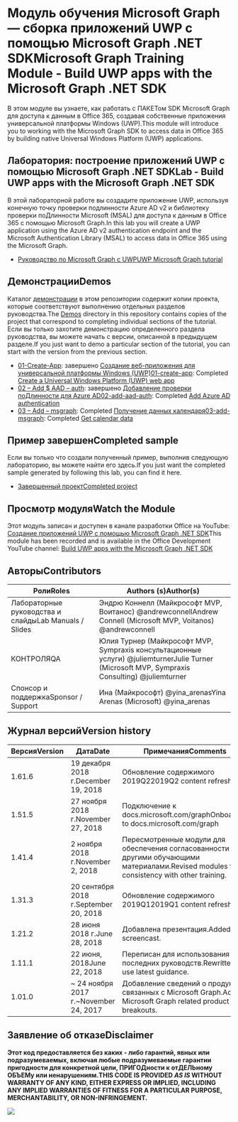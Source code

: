 # <a name="microsoft-graph-training-module---build-uwp-apps-with-the-microsoft-graph-net-sdk"></a><span data-ttu-id="1a7d7-101">Модуль обучения Microsoft Graph — сборка приложений UWP с помощью Microsoft Graph .NET SDK</span><span class="sxs-lookup"><span data-stu-id="1a7d7-101">Microsoft Graph Training Module - Build UWP apps with the Microsoft Graph .NET SDK</span></span>

<span data-ttu-id="1a7d7-102">В этом модуле вы узнаете, как работать с ПАКЕТом SDK Microsoft Graph для доступа к данным в Office 365, создавая собственные приложения универсальной платформы Windows (UWP).</span><span class="sxs-lookup"><span data-stu-id="1a7d7-102">This module will introduce you to working with the Microsoft Graph SDK to access data in Office 365 by building native Universal Windows Platform (UWP) applications.</span></span>

## <a name="lab---build-uwp-apps-with-the-microsoft-graph-net-sdk"></a><span data-ttu-id="1a7d7-103">Лаборатория: построение приложений UWP с помощью Microsoft Graph .NET SDK</span><span class="sxs-lookup"><span data-stu-id="1a7d7-103">Lab - Build UWP apps with the Microsoft Graph .NET SDK</span></span>

<span data-ttu-id="1a7d7-104">В этой лабораторной работе вы создадите приложение UWP, используя конечную точку проверки подлинности Azure AD v2 и библиотеку проверки поДлинности Microsoft (MSAL) для доступа к данным в Office 365 с помощью Microsoft Graph.</span><span class="sxs-lookup"><span data-stu-id="1a7d7-104">In this lab you will create a UWP application using the Azure AD v2 authentication endpoint and the Microsoft Authentication Library (MSAL) to access data in Office 365 using the Microsoft Graph.</span></span>

- [<span data-ttu-id="1a7d7-105">Руководство по Microsoft Graph с UWP</span><span class="sxs-lookup"><span data-stu-id="1a7d7-105">UWP Microsoft Graph tutorial</span></span>](https://docs.microsoft.com/graph/training/uwp-tutorial)

## <a name="demos"></a><span data-ttu-id="1a7d7-106">Демонстрации</span><span class="sxs-lookup"><span data-stu-id="1a7d7-106">Demos</span></span>

<span data-ttu-id="1a7d7-107">Каталог [демонстрации](./Demos) в этом репозитории содержит копии проекта, которые соответствуют выполнению отдельных разделов руководства.</span><span class="sxs-lookup"><span data-stu-id="1a7d7-107">The [Demos](./Demos) directory in this repository contains copies of the project that correspond to completing individual sections of the tutorial.</span></span> <span data-ttu-id="1a7d7-108">Если вы только захотите демонстрацию определенного раздела руководства, вы можете начать с версии, описанной в предыдущем разделе.</span><span class="sxs-lookup"><span data-stu-id="1a7d7-108">If you just want to demo a particular section of the tutorial, you can start with the version from the previous section.</span></span>

- <span data-ttu-id="1a7d7-109">[01-Create-App](Demos/01-create-app): завершено [Создание веб-приложения для универсальной платформы Windows (UWP)](https://docs.microsoft.com/graph/training/uwp-tutorial?tutorial-step=1)</span><span class="sxs-lookup"><span data-stu-id="1a7d7-109">[01-create-app](Demos/01-create-app): Completed [Create a Universal Windows Platform (UWP) web app](https://docs.microsoft.com/graph/training/uwp-tutorial?tutorial-step=1)</span></span>
- <span data-ttu-id="1a7d7-110">[02 – Add $ AAD – auth](Demos/02-add-aad-auth): завершено [Добавление проверки поДлинности для Azure AD](https://docs.microsoft.com/graph/training/uwp-tutorial?tutorial-step=3)</span><span class="sxs-lookup"><span data-stu-id="1a7d7-110">[02-add-aad-auth](Demos/02-add-aad-auth): Completed [Add Azure AD authentication](https://docs.microsoft.com/graph/training/uwp-tutorial?tutorial-step=3)</span></span>
- <span data-ttu-id="1a7d7-111">[03 – Add – msgraph](Demos/03-add-msgraph): Completed [Получение данных календаря](https://docs.microsoft.com/graph/training/uwp-tutorial?tutorial-step=4)</span><span class="sxs-lookup"><span data-stu-id="1a7d7-111">[03-add-msgraph](Demos/03-add-msgraph): Completed [Get calendar data](https://docs.microsoft.com/graph/training/uwp-tutorial?tutorial-step=4)</span></span>

## <a name="completed-sample"></a><span data-ttu-id="1a7d7-112">Пример завершен</span><span class="sxs-lookup"><span data-stu-id="1a7d7-112">Completed sample</span></span>

<span data-ttu-id="1a7d7-113">Если вы только что создали полученный пример, выполнив следующую лабораторию, вы можете найти его здесь.</span><span class="sxs-lookup"><span data-stu-id="1a7d7-113">If you just want the completed sample generated by following this lab, you can find it here.</span></span>

- [<span data-ttu-id="1a7d7-114">Завершенный проект</span><span class="sxs-lookup"><span data-stu-id="1a7d7-114">Completed project</span></span>](Demos/03-add-msgraph)

## <a name="watch-the-module"></a><span data-ttu-id="1a7d7-115">Просмотр модуля</span><span class="sxs-lookup"><span data-stu-id="1a7d7-115">Watch the Module</span></span>

<span data-ttu-id="1a7d7-116">Этот модуль записан и доступен в канале разработки Office на YouTube: [Создание приложений UWP с помощью Microsoft Graph .NET SDK](https://youtu.be/XNxBUmqcf6c)</span><span class="sxs-lookup"><span data-stu-id="1a7d7-116">This module has been recorded and is available in the Office Development YouTube channel: [Build UWP apps with the Microsoft Graph .NET SDK](https://youtu.be/XNxBUmqcf6c)</span></span>

## <a name="contributors"></a><span data-ttu-id="1a7d7-117">Авторы</span><span class="sxs-lookup"><span data-stu-id="1a7d7-117">Contributors</span></span>

|        <span data-ttu-id="1a7d7-118">Роли</span><span class="sxs-lookup"><span data-stu-id="1a7d7-118">Roles</span></span>         |                            <span data-ttu-id="1a7d7-119">Authors (s)</span><span class="sxs-lookup"><span data-stu-id="1a7d7-119">Author(s)</span></span>                             |
| -------------------- | ---------------------------------------------------------------- |
| <span data-ttu-id="1a7d7-120">Лабораторные руководства и слайды</span><span class="sxs-lookup"><span data-stu-id="1a7d7-120">Lab Manuals / Slides</span></span> | <span data-ttu-id="1a7d7-121">Эндрю Коннелл (Майкрософт MVP, Воитанос) @andrewconnell</span><span class="sxs-lookup"><span data-stu-id="1a7d7-121">Andrew Connell (Microsoft MVP, Voitanos) @andrewconnell</span></span>          |
| <span data-ttu-id="1a7d7-122">КОНТРОЛЯ</span><span class="sxs-lookup"><span data-stu-id="1a7d7-122">QA</span></span>                   | <span data-ttu-id="1a7d7-123">Юлия Турнер (Майкрософт MVP, Sympraxis консультационные услуги) @juliemturner</span><span class="sxs-lookup"><span data-stu-id="1a7d7-123">Julie Turner (Microsoft MVP, Sympraxis Consulting) @juliemturner</span></span> |
| <span data-ttu-id="1a7d7-124">Спонсор и поддержка</span><span class="sxs-lookup"><span data-stu-id="1a7d7-124">Sponsor / Support</span></span>    | <span data-ttu-id="1a7d7-125">Ина (Майкрософт) @yina_arenas</span><span class="sxs-lookup"><span data-stu-id="1a7d7-125">Yina Arenas (Microsoft) @yina_arenas</span></span>                             |

## <a name="version-history"></a><span data-ttu-id="1a7d7-126">Журнал версий</span><span class="sxs-lookup"><span data-stu-id="1a7d7-126">Version history</span></span>

| <span data-ttu-id="1a7d7-127">Версия</span><span class="sxs-lookup"><span data-stu-id="1a7d7-127">Version</span></span> |        <span data-ttu-id="1a7d7-128">Дата</span><span class="sxs-lookup"><span data-stu-id="1a7d7-128">Date</span></span>        |                       <span data-ttu-id="1a7d7-129">Примечания</span><span class="sxs-lookup"><span data-stu-id="1a7d7-129">Comments</span></span>                       |
| ------- | ------------------ | ---------------------------------------------------- |
| <span data-ttu-id="1a7d7-130">1.6</span><span class="sxs-lookup"><span data-stu-id="1a7d7-130">1.6</span></span>     | <span data-ttu-id="1a7d7-131">19 декабря 2018 г.</span><span class="sxs-lookup"><span data-stu-id="1a7d7-131">December 19, 2018</span></span>  | <span data-ttu-id="1a7d7-132">Обновление содержимого 2019Q2</span><span class="sxs-lookup"><span data-stu-id="1a7d7-132">2019Q2 content refresh</span></span>                               |
| <span data-ttu-id="1a7d7-133">1.5</span><span class="sxs-lookup"><span data-stu-id="1a7d7-133">1.5</span></span>     | <span data-ttu-id="1a7d7-134">27 ноября 2018 г.</span><span class="sxs-lookup"><span data-stu-id="1a7d7-134">November 27, 2018</span></span>  | <span data-ttu-id="1a7d7-135">Подключение к docs.microsoft.com/graph</span><span class="sxs-lookup"><span data-stu-id="1a7d7-135">Onboarded to docs.microsoft.com/graph</span></span>                |
| <span data-ttu-id="1a7d7-136">1.4</span><span class="sxs-lookup"><span data-stu-id="1a7d7-136">1.4</span></span>     | <span data-ttu-id="1a7d7-137">2 ноября 2018 г.</span><span class="sxs-lookup"><span data-stu-id="1a7d7-137">November 2, 2018</span></span>   | <span data-ttu-id="1a7d7-138">Пересмотренные модули для обеспечения согласованности с другими обучающими материалами.</span><span class="sxs-lookup"><span data-stu-id="1a7d7-138">Revised modules for consistency with other training.</span></span> |
| <span data-ttu-id="1a7d7-139">1.3</span><span class="sxs-lookup"><span data-stu-id="1a7d7-139">1.3</span></span>     | <span data-ttu-id="1a7d7-140">20 сентября 2018 г.</span><span class="sxs-lookup"><span data-stu-id="1a7d7-140">September 20, 2018</span></span> | <span data-ttu-id="1a7d7-141">Обновление содержимого 2019Q1</span><span class="sxs-lookup"><span data-stu-id="1a7d7-141">2019Q1 content refresh</span></span>                               |
| <span data-ttu-id="1a7d7-142">1.2</span><span class="sxs-lookup"><span data-stu-id="1a7d7-142">1.2</span></span>     | <span data-ttu-id="1a7d7-143">28 июня 2018 г.</span><span class="sxs-lookup"><span data-stu-id="1a7d7-143">June 28, 2018</span></span>      | <span data-ttu-id="1a7d7-144">Добавлена презентация.</span><span class="sxs-lookup"><span data-stu-id="1a7d7-144">Added screencast.</span></span>                                    |
| <span data-ttu-id="1a7d7-145">1.1</span><span class="sxs-lookup"><span data-stu-id="1a7d7-145">1.1</span></span>     | <span data-ttu-id="1a7d7-146">22 июня, 2018</span><span class="sxs-lookup"><span data-stu-id="1a7d7-146">June 22, 2018</span></span>      | <span data-ttu-id="1a7d7-147">Переписан для использования последних руководств.</span><span class="sxs-lookup"><span data-stu-id="1a7d7-147">Rewritten to use latest guidance.</span></span>                    |
| <span data-ttu-id="1a7d7-148">1.0</span><span class="sxs-lookup"><span data-stu-id="1a7d7-148">1.0</span></span>     | <span data-ttu-id="1a7d7-149">~ 24 ноября 2017 г.</span><span class="sxs-lookup"><span data-stu-id="1a7d7-149">~November 24, 2017</span></span> | <span data-ttu-id="1a7d7-150">Добавление сведений о продуктах, связанных с Microsoft Graph.</span><span class="sxs-lookup"><span data-stu-id="1a7d7-150">Add Microsoft Graph related product breakouts.</span></span>       |

## <a name="disclaimer"></a><span data-ttu-id="1a7d7-151">Заявление об отказе</span><span class="sxs-lookup"><span data-stu-id="1a7d7-151">Disclaimer</span></span>

<span data-ttu-id="1a7d7-152">**Этот код предоставляется без каких *-* либо гарантий, явных или подразумеваемых, включая любые подразумеваемые гарантии пригодности для конкретной цели, ПРИГОДности к отДЕЛЬному ОБЪЕМу или ненарушениям.**</span><span class="sxs-lookup"><span data-stu-id="1a7d7-152">**THIS CODE IS PROVIDED *AS IS* WITHOUT WARRANTY OF ANY KIND, EITHER EXPRESS OR IMPLIED, INCLUDING ANY IMPLIED WARRANTIES OF FITNESS FOR A PARTICULAR PURPOSE, MERCHANTABILITY, OR NON-INFRINGEMENT.**</span></span>

<!-- markdownlint-disable MD033 -->
<img src="https://telemetry.sharepointpnp.com/msgraph-training-uwp" />